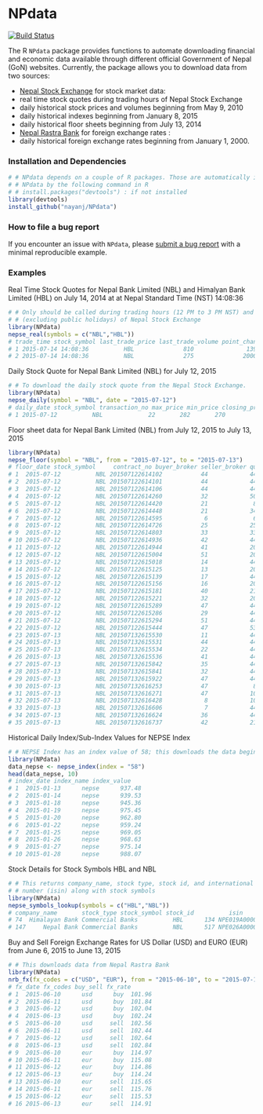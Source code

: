 # NPdata 
[![Build Status](https://travis-ci.org/nayanj/NPdata.svg?branch=master)](https://travis-ci.org/nayanj/NPdata)

The R `NPdata` package provides functions to automate downloading financial and economic data available through 
different official Government of Nepal (GoN) websites. Currently, the package allows you to download data 
from two sources: 
* [Nepal Stock Exchange](http://www.nepalstock.com.np/) for stock market data:
 * real time stock quotes during trading hours of Nepal Stock Exchange
 * daily historical stock prices and volumes beginning from May 9, 2010
 * daily historical indexes beginning from January 8, 2015
 * daily historical floor sheets beginning from July 13, 2014
* [Nepal Rastra Bank](http://www.nrb.org.np/) for foreign exchange rates : 
 * daily historical foreign exchange rates beginning from January 1, 2000. 

### Installation and Dependencies
```r
# # NPdata depends on a couple of R packages. Those are automatically installed when installing 
# # NPdata by the following command in R
# # install.packages("devtools") : if not installed 
library(devtools)
install_github("nayanj/NPdata")
```
### How to file a bug report
If you encounter an issue with `NPdata`, please [submit a bug report](https://github.com/nayanj/NPdata/issues) with a minimal reproducible example. 

### Examples

Real Time Stock Quotes for Nepal Bank Limited (NBL) and Himalyan Bank Limited (HBL) on July 14, 2014 at 
at Nepal Standard Time (NST) 14:08:36 

```r
# # Only should be called during trading hours (12 PM to 3 PM NST) and trading days (Monday to Thursday) 
# # (excluding public holidays) of Nepal Stock Exchange 
library(NPdata)
nepse_real(symbols = c("NBL","HBL")) 
# trade_time stock_symbol last_trade_price last_trade_volume point_change percent_change open high low volume previous_closing
# 1 2015-07-14 14:08:36          HBL              810               139           -6           0.74  816  816 810   1332              816
# 2 2015-07-14 14:08:36          NBL              275              2000           -2           0.72  272  276 270  12100              277```
```


Daily Stock Quote for Nepal Bank Limited (NBL) for July 12, 2015
```r
# # To download the daily stock quote from the Nepal Stock Exchange. 
library(NPdata)
nepse_daily(symbol = "NBL", date = "2015-07-12") 
# daily_date stock_symbol transaction_no max_price min_price closing_price traded_shares  amount previous_closing difference
# 1 2015-07-12          NBL             22       282       270           273         16774 4607889              280          7
```

Floor sheet data for Nepal Bank Limited (NBL) from July 12, 2015 to July 13, 2015
```r
library(NPdata)
nepse_floor(symbol = "NBL", from = "2015-07-12", to = "2015-07-13") 
# floor_date stock_symbol     contract_no buyer_broker seller_broker quantity rate  amount
# 1  2015-07-12          NBL 201507122614102           44            44     3000  270  810000
# 2  2015-07-12          NBL 201507122614101           44            44      500  275  137500
# 3  2015-07-12          NBL 201507122614106           44            44      500  275  137500
# 4  2015-07-12          NBL 201507122614260           32            50      283  278   78674
# 5  2015-07-12          NBL 201507122614420           21             8     1000  277  277000
# 6  2015-07-12          NBL 201507122614448           21            34      500  277  138500
# 7  2015-07-12          NBL 201507122614595            6             6       50  282   14100
# 8  2015-07-12          NBL 201507122614726           25            25       20  278    5560
# 9  2015-07-12          NBL 201507122614803           33            33     1320  279  368280
# 10 2015-07-12          NBL 201507122614936           42            44     1000  276  276000
# 11 2015-07-12          NBL 201507122614944           41            20     1000  275  275000
# 12 2015-07-12          NBL 201507122615004           51            20     1256  275  345400
# 13 2015-07-12          NBL 201507122615018           14            44      500  276  138000
# 14 2015-07-12          NBL 201507122615125           13            20      800  275  220000
# 15 2015-07-12          NBL 201507122615139           17            44      200  280   56000
# 16 2015-07-12          NBL 201507122615156           16            20      970  275  266750
# 17 2015-07-12          NBL 201507122615181           40            21      500  275  137500
# 18 2015-07-12          NBL 201507122615221           32            20      875  275  240625
# 19 2015-07-12          NBL 201507122615289           47            44      500  275  137500
# 20 2015-07-12          NBL 201507122615286           29            44      500  275  137500
# 21 2015-07-12          NBL 201507122615294           51            44      500  275  137500
# 22 2015-07-12          NBL 201507122615444           47            53     1000  273  273000
# 23 2015-07-13          NBL 201507132615530           11            44      500  270  135000
# 24 2015-07-13          NBL 201507132615531           44            44     5000  265 1325000
# 25 2015-07-13          NBL 201507132615534           22            44      100  270   27000
# 26 2015-07-13          NBL 201507132615536           41            44      100  275   27500
# 27 2015-07-13          NBL 201507132615842           35            44     1000  275  275000
# 28 2015-07-13          NBL 201507132615841           32            44       20  275    5500
# 29 2015-07-13          NBL 201507132615922           47            44     1000  274  274000
# 30 2015-07-13          NBL 201507132616253           47             8      670  276  184920
# 31 2015-07-13          NBL 201507132616271           47            10      500  275  137500
# 32 2015-07-13          NBL 201507132616428            8            10      500  277  138500
# 33 2015-07-13          NBL 201507132616606            7            44     1000  275  275000
# 34 2015-07-13          NBL 201507132616624           36            44      300  275   82500
# 35 2015-07-13          NBL 201507132616737           42            21      500  277  138500
```

Historical Daily Index/Sub-Index Values for NEPSE Index

```r
# # NEPSE Index has an index value of 58; this downloads the data beginning from January 8, 2015. 
library(NPdata)
data_nepse <- nepse_index(index = "58")
head(data_nepse, 10)
# index_date index_name index_value
# 1  2015-01-13      nepse      937.48
# 2  2015-01-14      nepse      939.53
# 3  2015-01-18      nepse      945.36
# 4  2015-01-19      nepse      975.45
# 5  2015-01-20      nepse      962.80
# 6  2015-01-22      nepse      959.24
# 7  2015-01-25      nepse      969.05
# 8  2015-01-26      nepse      968.63
# 9  2015-01-27      nepse      975.14
# 10 2015-01-28      nepse      988.07
```

Stock Details for Stock Symbols HBL and NBL

```r
# # This returns company_name, stock type, stock id, and international securities identification 
# # number (isin) along with stock symbols
library(NPdata)
nepse_symbols_lookup(symbols = c("HBL","NBL"))
# company_name       stock_type stock_symbol stock_id          isin
# 74  Himalayan Bank Commercial Banks          HBL      134 NPE019A00007 
# 147     Nepal Bank Commercial Banks          NBL      517 NPE026A00002 
```

Buy and Sell Foreign Exchange Rates for US Dollar (USD) and EURO (EUR) from June 6, 2015 to June 13, 2015

```r
# # This downloads data from Nepal Rastra Bank 
library(NPdata)
nrb_fx(fx_codes = c("USD", "EUR"), from = "2015-06-10", to = "2015-07-10")
# fx_date fx_codes buy_sell fx_rate
# 1  2015-06-10      usd      buy  101.96
# 2  2015-06-11      usd      buy  101.84
# 3  2015-06-12      usd      buy  102.04
# 4  2015-06-13      usd      buy  102.24
# 5  2015-06-10      usd     sell  102.56
# 6  2015-06-11      usd     sell  102.44
# 7  2015-06-12      usd     sell  102.64
# 8  2015-06-13      usd     sell  102.84
# 9  2015-06-10      eur      buy  114.97
# 10 2015-06-11      eur      buy  115.08
# 11 2015-06-12      eur      buy  114.86
# 12 2015-06-13      eur      buy  114.24
# 13 2015-06-10      eur     sell  115.65
# 14 2015-06-11      eur     sell  115.76
# 15 2015-06-12      eur     sell  115.53
# 16 2015-06-13      eur     sell  114.91
```
